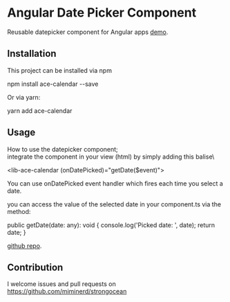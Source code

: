 # Angular Date Picker Component

Reusable datepicker component for Angular apps [demo](https://angular-datepicker.herokuapp.com/).

## Installation

This project can be installed via npm 

npm install ace-calendar --save

Or via yarn:

yarn add ace-calendar

## Usage

How to use the datepicker component;\
integrate the component in your view (html) by simply adding this balise\

<lib-ace-calendar (onDatePicked)="getDate($event)"></lib-ace-calendar>

You can use onDatePicked event handler which fires each time you select a date. 

you can access the value of the selected date in your component.ts via the method:

  public getDate(date: any): void {
    console.log('Picked date: ', date);
    return date;
  }

[github repo](https://github.com/miminerd/strongocean).

## Contribution
I welcome issues and pull requests on https://github.com/miminerd/strongocean